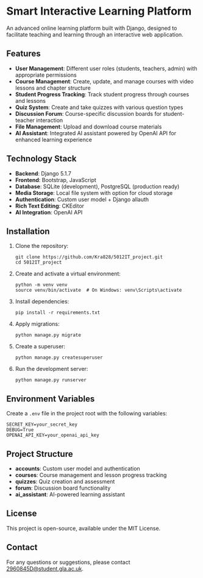 # Smart Interactive Learning Platform

An advanced online learning platform built with Django, designed to facilitate teaching and learning through an interactive web application.

## Features

- **User Management**: Different user roles (students, teachers, admin) with appropriate permissions
- **Course Management**: Create, update, and manage courses with video lessons and chapter structure
- **Student Progress Tracking**: Track student progress through courses and lessons
- **Quiz System**: Create and take quizzes with various question types
- **Discussion Forum**: Course-specific discussion boards for student-teacher interaction
- **File Management**: Upload and download course materials
- **AI Assistant**: Integrated AI assistant powered by OpenAI API for enhanced learning experience

## Technology Stack

- **Backend**: Django 5.1.7
- **Frontend**: Bootstrap, JavaScript
- **Database**: SQLite (development), PostgreSQL (production ready)
- **Media Storage**: Local file system with option for cloud storage
- **Authentication**: Custom user model + Django allauth
- **Rich Text Editing**: CKEditor
- **AI Integration**: OpenAI API

## Installation

1. Clone the repository:
   ```
   git clone https://github.com/Kra828/5012IT_project.git
   cd 5012IT_project
   ```

2. Create and activate a virtual environment:
   ```
   python -m venv venv
   source venv/bin/activate  # On Windows: venv\Scripts\activate
   ```

3. Install dependencies:
   ```
   pip install -r requirements.txt
   ```

4. Apply migrations:
   ```
   python manage.py migrate
   ```

5. Create a superuser:
   ```
   python manage.py createsuperuser
   ```

6. Run the development server:
   ```
   python manage.py runserver
   ```

## Environment Variables

Create a `.env` file in the project root with the following variables:

```
SECRET_KEY=your_secret_key
DEBUG=True
OPENAI_API_KEY=your_openai_api_key
```

## Project Structure

- **accounts**: Custom user model and authentication
- **courses**: Course management and lesson progress tracking
- **quizzes**: Quiz creation and assessment
- **forum**: Discussion board functionality
- **ai_assistant**: AI-powered learning assistant

## License

This project is open-source, available under the MIT License.

## Contact

For any questions or suggestions, please contact [2960845D@student.gla.ac.uk](mailto:2960845D@student.gla.ac.uk).
